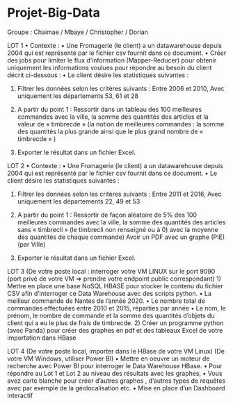 # Projet-Big-Data

Groupe : Chaimae / Mbaye / Christopher / Dorian




 LOT 1
•
Contexte :
•
Une Fromagerie (le client) a un datawarehouse depuis 2004 qui est représenté par le fichier csv fournit dans ce document.
•
Créer des jobs pour limiter le flux d’information (Mapper-Reducer) pour obtenir uniquement les informations voulues pour répondre au besoin du client décrit ci-dessous :
•
Le client désire les statistiques suivantes :

1) Filtrer les données selon les critères suivants :
Entre 2006 et 2010,
Avec uniquement les départements 53, 61 et 28

2) A partir du point 1 : Ressortir dans un tableau des 100 meilleures commandes avec la ville, la somme des quantités des articles et la valeur de « timbrecde » (la notion de meilleures commandes : la somme des quantités la plus grande ainsi que le plus grand nombre de « timbrecde » )

3) Exporter le résultat dans un fichier Excel.


LOT 2
•
Contexte :
•
Une Fromagerie (le client) a un datawarehouse depuis 2004 qui est représenté par le fichier csv fournit dans ce document.
•
Le client désire les statistiques suivantes :

1) Filtrer les données selon les critères suivants :
Entre 2011 et 2016,
Avec uniquement les départements 22, 49 et 53

2) A partir du point 1 : Ressortir de façon aléatoire de 5% des 100 meilleures commandes avec la ville, la somme des quantités des articles sans « timbrecli » (le timbrecli non renseigné ou à 0) avec la moyenne des quantités de chaque commande)
Avoir un PDF avec un graphe (PIE) (par Ville)

3) Exporter le résultat dans un fichier Excel.

LOT 3
(De votre poste local : interroger votre VM LINUX sur le port 9090 (port privé de votre VM => prendre votre endpoint public correspondant)
1)
Mettre en place une base NoSQL HBASE pour stocker le contenu du fichier CSV afin d’interroger ce Data Warehouse avec des scripts python.
•
La meilleur commande de Nantes de l’année 2020.
•
Le nombre total de commandes effectuées entre 2010 et 2015, réparties par année
•
Le nom, le prénom, le nombre de commande et la somme des quantités d’objets du client qui a eu le plus de frais de timbrecde.
2)
Créer un programme python (avec Panda) pour créer des graphes en pdf et des tableaux Excel de votre importation dans HBase

LOT 4
(De votre poste local, importer dans le HBase de votre VM Linux)
(De votre VM Windows, utiliser Power BI)
• Mettre en oeuvre un moteur de recherche avec Power BI pour interroger le Data Warehouse HBase.
•
Pour répondre au Lot 1 et Lot 2 au niveau des résultats avec les graphes,
•
Vous avez carte blanche pour créer d’autres graphes , d’autres types de requêtes avec par exemple de la géolocalisation etc.
•
Mise en place d’un Dashboard interactif
